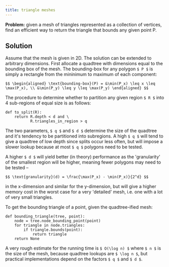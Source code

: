 ```yaml
---
title: triangle meshes
---
```


**Problem:** given a mesh of triangles represented as a collection of
vertices, find an efficient way to return the triangle that bounds any
given point P.

## Solution

Assume that the mesh is given in 2D. The solution can be extended to
arbitrary dimensions. First allocate a quadtree with dimensions equal
to the bounding box of the mesh. The bounding-box for any polygon `$ P $`
is simply a rectangle from the mininimum to maximum of each component:

`$$
\begin{aligned}
\text{bounding-box}(P) = &\min(P_x) \leq x \leq \max(P_x), \\
                         &\min(P_y) \leq y \leq \max(P_y)
\end{aligned}
$$`

The procedure to determine whether to partition any given region `$ R $`
into 4 sub-regions of equal size is as follows:

```
def to_split(R):
    return R.depth < d and \
           R.triangles_in_region > q
```

The two parameters, `$ q $` and `$ d $` determine the size of the quadtree
and it's tendency to be partitioned into subregions. A high `$ q $` will
tend to give a quadtree of low depth since splits occur less often, but
will impose a slower lookup because at most `$ q $` polygons need to be
tested.

A higher `$ d $` will yield better (in theory) performance as the
'granularity' of the smallest region will be higher, meaning fewer
polygons may need to be tested –

`$$
\text{granularity}(d) = \frac{\max(P_x) - \min(P_x)}{2^d}
$$`

in the x-dimension and similar for the y-dimension, but will give a higher
memory cost in the worst case for a very 'detailed' mesh, i.e. one with
a lot of very small triangles.

To get the bounding triangle of a point, given the quadtree-ified mesh:

```
def bounding_triangle(tree, point):
    node = tree.node_bounding_point(point)
    for triangle in node.triangles:
        if triangle.bounds(point):
            return triangle
    return None
```

A very rough estimate for the running time is `$ O(\log n) $` where `$ n $`
is the size of the mesh, because quadtree lookups are `$ \log n $`, but
practical implementations depend on the factors `$ q $` and `$ d $`.
